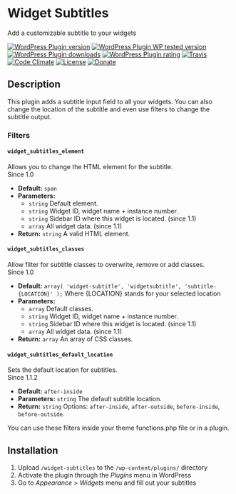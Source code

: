 # Widget Subtitles #
Add a customizable subtitle to your widgets

[![WordPress Plugin version](https://img.shields.io/wordpress/plugin/v/widget-subtitles.svg?style=flat)](https://wordpress.org/plugins/widget-subtitles/)
[![WordPress Plugin WP tested version](https://img.shields.io/wordpress/v/widget-subtitles.svg?style=flat)](https://wordpress.org/plugins/widget-subtitles/)
[![WordPress Plugin downloads](https://img.shields.io/wordpress/plugin/dt/widget-subtitles.svg?style=flat)](https://wordpress.org/plugins/widget-subtitles/)
[![WordPress Plugin rating](https://img.shields.io/wordpress/plugin/r/widget-subtitles.svg?style=flat)](https://wordpress.org/plugins/widget-subtitles/)
[![Travis](https://secure.travis-ci.org/JoryHogeveen/widget-subtitles.png?branch=master)](http://travis-ci.org/JoryHogeveen/widget-subtitles)
[![Code Climate](https://codeclimate.com/github/JoryHogeveen/widget-subtitles/badges/gpa.svg)](https://codeclimate.com/github/JoryHogeveen/widget-subtitles)
[![License](https://img.shields.io/badge/license-GPL--2.0%2B-green.svg)](https://github.com/JoryHogeveen/widget-subtitles/blob/master/license.txt)
[![Donate](https://img.shields.io/badge/Donate-PayPal-green.svg)](https://www.paypal.com/cgi-bin/webscr?cmd=_donations&business=YGPLMLU7XQ9E8&lc=NL&item_name=Widget%20Subtitles&item_number=JWPP%2dWS&currency_code=EUR&bn=PP%2dDonationsBF%3abtn_donateCC_LG%2egif%3aNonHostedGuest)

## Description

This plugin adds a subtitle input field to all your widgets. You can also change the location of the subtitle and even use filters to change the subtitle output.

### Filters

#### `widget_subtitles_element`
Allows you to change the HTML element for the subtitle.  
Since  1.0  

*	**Default:** `span`
*	**Parameters:**
	*	`string` Default element.
	*	`string` Widget ID, widget name + instance number.
	*	`string` Sidebar ID where this widget is located. (since 1.1)
	*	`array`  All widget data. (since 1.1)
*	**Return:** `string` A valid HTML element.

#### `widget_subtitles_classes`
Allow filter for subtitle classes to overwrite, remove or add classes.  
Since  1.0  

*	**Default:** `array( 'widget-subtitle', 'widgetsubtitle', 'subtitle-{LOCATION}' );` Where {LOCATION} stands for your selected location
*	**Parameters:**
	*	`array`  Default classes.
	*	`string` Widget ID, widget name + instance number.
	*	`string` Sidebar ID where this widget is located. (since 1.1)
	*	`array`  All widget data. (since 1.1)
*	**Return:** `array` An array of CSS classes.

#### `widget_subtitles_default_location`
Sets the default location for subtitles.  
Since  1.1.2  

*	**Default:** `after-inside`
*	**Parameters:** `string` The default subtitle location.
*	**Return:** `string` Options: `after-inside`, `after-outside`, `before-inside`, `before-outside`.

You can use these filters inside your theme functions.php file or in a plugin.

## Installation

1. Upload `/widget-subtitles` to the `/wp-content/plugins/` directory
2. Activate the plugin through the *Plugins* menu in WordPress
3. Go to *Appearance* > *Widgets* menu and fill out your subtitles
